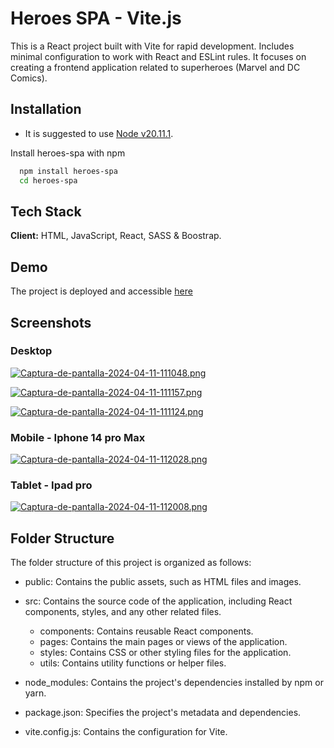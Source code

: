 # Heroes SPA - Vite.js

This is a React project built with Vite for rapid development. Includes minimal configuration to work with React and ESLint rules. It focuses on creating a frontend application related to superheroes (Marvel and DC Comics).


## Installation


- It is suggested to use [Node v20.11.1](https://nodejs.org/en/blog/release/v20.11.1).

Install heroes-spa with npm

```bash
  npm install heroes-spa
  cd heroes-spa
```
    
## Tech Stack

**Client:** HTML, JavaScript, React, SASS & Boostrap.


## Demo

The project is deployed and accessible [here](https://heroes-app-ng.netlify.app/)


## Screenshots

### Desktop

[![Captura-de-pantalla-2024-04-11-111048.png](https://i.postimg.cc/1zRStLgR/Captura-de-pantalla-2024-04-11-111048.png)](https://postimg.cc/qNFSDDXW)

[![Captura-de-pantalla-2024-04-11-111157.png](https://i.postimg.cc/rpDhQJ3C/Captura-de-pantalla-2024-04-11-111157.png)](https://postimg.cc/GB1JpkcH)

[![Captura-de-pantalla-2024-04-11-111124.png](https://i.postimg.cc/8Pbn5sLW/Captura-de-pantalla-2024-04-11-111124.png)](https://postimg.cc/Czz4rhPL)

### Mobile - Iphone 14 pro Max

[![Captura-de-pantalla-2024-04-11-112028.png](https://i.postimg.cc/cCWCFF9v/Captura-de-pantalla-2024-04-11-112028.png)](https://postimg.cc/478XdQTG)


### Tablet - Ipad pro

[![Captura-de-pantalla-2024-04-11-112008.png](https://i.postimg.cc/FF0D110p/Captura-de-pantalla-2024-04-11-112008.png)](https://postimg.cc/5jNwR47Q)

## Folder Structure

The folder structure of this project is organized as follows:

- public: Contains the public assets, such as HTML files and images.

- src: Contains the source code of the application, including React components, styles, and any other related files.
    - components: Contains reusable React components.
    - pages: Contains the main pages or views of the application.
    - styles: Contains CSS or other styling files for the     application.
    - utils: Contains utility functions or helper files.
- node_modules: Contains the project's dependencies installed by npm or yarn.
- package.json: Specifies the project's metadata and dependencies.
- vite.config.js: Contains the configuration for Vite.
